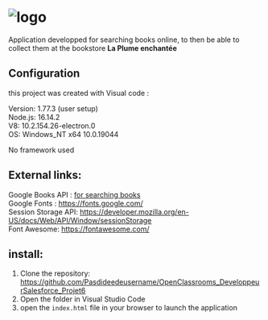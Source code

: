# ![logo](https://user-images.githubusercontent.com/112474344/237014873-3c2d14eb-b5b9-4166-a4d2-2ade90cea7d7.png)

Application developped for searching books online, to then be able to collect them at the bookstore **La Plume enchantée**

## Configuration
this project was created with Visual code :

Version: 1.77.3 (user setup) </br>
Node.js: 16.14.2 </br>
V8: 10.2.154.26-electron.0 </br>
OS: Windows_NT x64 10.0.19044 </br>

No framework used

## External links:

Google Books API : [for searching books](https://developers.google.com/books) </br>
Google Fonts : https://fonts.google.com/ </br>
Session Storage API: https://developer.mozilla.org/en-US/docs/Web/API/Window/sessionStorage </br>
Font Awesome: https://fontawesome.com/ </br>

## install:

1. Clone the repository: https://github.com/Pasdideedeusername/OpenClassrooms_DeveloppeurSalesforce_Projet6 </br>
2. Open the folder in Visual Studio Code </br>
3. open the `index.html` file in your browser to launch the application </br>

